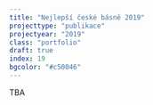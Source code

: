 ```yaml
---
title: "Nejlepší české básně 2019"
projecttype: "publikace"
projectyear: "2019"
class: "portfolio"
draft: true
index: 19
bgcolor: "#c50046"
---
```



TBA